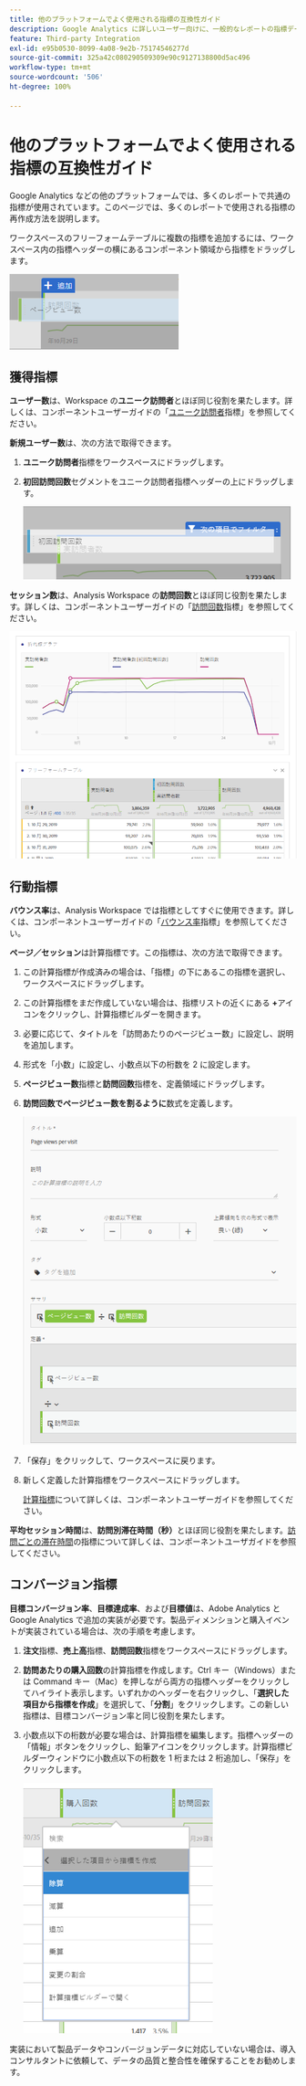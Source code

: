 ```yaml
---
title: 他のプラットフォームでよく使用される指標の互換性ガイド
description: Google Analytics に詳しいユーザー向けに、一般的なレポートの指標データを取り込む方法をわかりやすく説明します。
feature: Third-party Integration
exl-id: e95b0530-8099-4a08-9e2b-75174546277d
source-git-commit: 325a42c080290509309e90c9127138800d5ac496
workflow-type: tm+mt
source-wordcount: '506'
ht-degree: 100%

---
```


# 他のプラットフォームでよく使用される指標の互換性ガイド

Google Analytics などの他のプラットフォームでは、多くのレポートで共通の指標が使用されています。このページでは、多くのレポートで使用される指標の再作成方法を説明します。

ワークスペースのフリーフォームテーブルに複数の指標を追加するには、ワークスペース内の指標ヘッダーの横にあるコンポーネント領域から指標をドラッグします。

![追加の指標](/help/technotes/ga-to-aa/assets/new_metric.png)

## 獲得指標

**ユーザー数**&#x200B;は、Workspace の&#x200B;**ユニーク訪問者**&#x200B;とほぼ同じ役割を果たします。詳しくは、コンポーネントユーザーガイドの「[ユニーク訪問者](/help/components/metrics/unique-visitors.md)指標」を参照してください。

**新規ユーザー数**&#x200B;は、次の方法で取得できます。

1. **ユニーク訪問者**&#x200B;指標をワークスペースにドラッグします。
2. **初回訪問回数**&#x200B;セグメントをユニーク訪問者指標ヘッダーの上にドラッグします。

   ![初回訪問回数](../assets/first_time_visits.png)

**セッション数**&#x200B;は、Analysis Workspace の&#x200B;**訪問回数**&#x200B;とほぼ同じ役割を果たします。詳しくは、コンポーネントユーザーガイドの「[訪問回数](/help/components/metrics/visits.md)指標」を参照してください。

![獲得指標](../assets/acquisition_metrics.png)

## 行動指標

**バウンス率**&#x200B;は、Analysis Workspace では指標としてすぐに使用できます。詳しくは、コンポーネントユーザーガイドの「[バウンス率](/help/components/metrics/bounce-rate.md)指標」を参照してください。

**ページ／セッション**&#x200B;は計算指標です。この指標は、次の方法で取得できます。

1. この計算指標が作成済みの場合は、「指標」の下にあるこの指標を選択し、ワークスペースにドラッグします。
2. この計算指標をまだ作成していない場合は、指標リストの近くにある **+**&#x200B;アイコンをクリックし、計算指標ビルダーを開きます。
3. 必要に応じて、タイトルを「訪問あたりのページビュー数」に設定し、説明を追加します。
4. 形式を「小数」に設定し、小数点以下の桁数を 2 に設定します。
5. **ページビュー数**&#x200B;指標と&#x200B;**訪問回数**&#x200B;指標を、定義領域にドラッグします。
6. **訪問回数でページビュー数を割るように**&#x200B;数式を定義します。

   ![訪問あたりのページビュー数](/help/technotes/ga-to-aa/assets/page_views_per_visit.png)

7. 「保存」をクリックして、ワークスペースに戻ります。
8. 新しく定義した計算指標をワークスペースにドラッグします。

   [計算指標](/help/components/calculated-metrics/cm-overview.md)について詳しくは、コンポーネントユーザーガイドを参照してください。

**平均セッション時間**&#x200B;は、**訪問別滞在時間（秒）**&#x200B;とほぼ同じ役割を果たします。[訪問ごとの滞在時間](/help/components/metrics/time-spent-per-visit.md)の指標について詳しくは、コンポーネントユーザガイドを参照してください。

## コンバージョン指標

**目標コンバージョン率**、**目標達成率**、および&#x200B;**目標値**&#x200B;は、Adobe Analytics と Google Analytics で追加の実装が必要です。製品ディメンションと購入イベントが実装されている場合は、次の手順を考慮します。

1. **注文**&#x200B;指標、**売上高**&#x200B;指標、**訪問回数**&#x200B;指標をワークスペースにドラッグします。
1. **訪問あたりの購入回数**&#x200B;の計算指標を作成します。Ctrl キー（Windows）または Command キー（Mac）を押しながら両方の指標ヘッダーをクリックしてハイライト表示します。いずれかのヘッダーを右クリックし、「**選択した項目から指標を作成**」を選択して、「**分割**」をクリックします。この新しい指標は、目標コンバージョン率と同じ役割を果たします。
1. 小数点以下の桁数が必要な場合は、計算指標を編集します。指標ヘッダーの「情報」ボタンをクリックし、鉛筆アイコンをクリックします。計算指標ビルダーウィンドウに小数点以下の桁数を 1 桁または 2 桁追加し、「保存」をクリックします。

   ![訪問あたりの購入回数](/help/technotes/ga-to-aa/assets/orders_per_visit.png)

実装において製品データやコンバージョンデータに対応していない場合は、導入コンサルタントに依頼して、データの品質と整合性を確保することをお勧めします。

